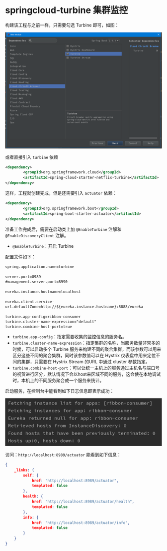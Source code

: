 # springcloud-turbine 集群监控

构建该工程与之前一样，只需要勾选 Turbine 即可，如图：

![springcloud-turbine](images/springcloud-turbine.png)

或者直接引入 `turbine` 依赖

```xml
<dependency>
		<groupId>org.springframework.cloud</groupId>
		<artifactId>spring-cloud-starter-netflix-turbine</artifactId>
</dependency>
```

这样，工程就创建完成，但是还需要引入 `actuator` 依赖：

```xml
<dependency>
		<groupId>org.springframework.boot</groupId>
		<artifactId>spring-boot-starter-actuator</artifactId>
</dependency>
```

准备工作完成后，需要在启动类上加 `@EnableTurbine` 注解和 `@EnableDiscoveryClient` 注解。

- `@EnableTurbine`：开启 Turbine

配置文件如下：

```profile
spring.application.name=turbine

server.port=8989
#management.server.port=8990

eureka.instance.hostname=localhost

eureka.client.service-url.defaultZone=http://${eureka.instance.hostname}:8888/eureka

turbine.app-config=ribbon-consumer
turbine.cluster-name-expression="default"
turbine.combine-host-port=true
```

- `turbine.app-config`：指定需要收集的监控信息的服务名。
- `turbine.cluster-name-expression`：指定集群的名称，当服务数量非常多的时候，可以启动多个 Turbine 服务来构建不同的聚合集群，而该参数可以用来区分这些不同的聚合集群，同时该参数值可以在 Hystrix 仪表盘中用来定位不同的集群，只需要在 Hystrix Stream 的URL 中通过 cluster 参数指定。
- `turbine.combine-host-port`：可以让统一主机上的服务通过主机名与端口号的祝贺进行区分，默认情况下会以host来区域不同的服务，这会使在本地调试时，本机上的不同服务聚合成一个服务来统计。

启动服务，在控制台中能看到如下日志信息即表示成功：

![fetch-instance](images/fetch-instance.png)

访问：`http://localhost:8989/actuator` 能看到如下信息：

```json
{
	_links: {
		self: {
			href: "http://localhost:8989/actuator",
			templated: false
		},
		health: {
			href: "http://localhost:8989/actuator/health",
			templated: false
		},
		info: {
			href: "http://localhost:8989/actuator/info",
			templated: false
		}
	}
}
```
